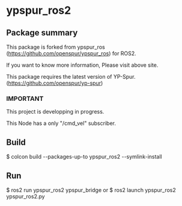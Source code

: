 # ypspur_ros2

## Package summary
This package is forked from ypspur_ros (https://github.com/openspur/ypspur_ros) for ROS2.

If you want to know more information, Please visit above site.

This package requires the latest version of YP-Spur.(https://github.com/openspur/yp-spur)

### IMPORTANT
This project is developping in progress. 

This Node has a only "/cmd_vel" subscriber.

## Build
$ colcon build --packages-up-to ypspur_ros2 --symlink-install

## Run
$ ros2 run ypspur_ros2 ypspur_bridge
or
$ ros2 launch ypspur_ros2 ypspur_ros2.py

